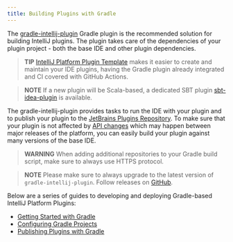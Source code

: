 ```yaml
---
title: Building Plugins with Gradle
---
```

<!-- Copyright 2000-2020 JetBrains s.r.o. and other contributors. Use of this source code is governed by the Apache 2.0 license that can be found in the LICENSE file. -->

The [gradle-intellij-plugin](https://github.com/JetBrains/gradle-intellij-plugin) Gradle plugin is the recommended solution for building IntelliJ plugins.
The plugin takes care of the dependencies of your plugin project - both the base IDE and other plugin dependencies.

> **TIP** [IntelliJ Platform Plugin Template](https://github.com/JetBrains/intellij-platform-plugin-template) makes it easier to create and maintain your IDE plugins, having the Gradle plugin already integrated and CI covered with GitHub Actions.

> **NOTE** If a new plugin will be Scala-based, a dedicated SBT plugin [sbt-idea-plugin](https://github.com/JetBrains/sbt-idea-plugin) is available.

The gradle-intellij-plugin provides tasks to run the IDE with your plugin and to publish your plugin to the [JetBrains Plugins Repository](https://plugins.jetbrains.com).
To make sure that your plugin is not affected by [API changes](/reference_guide/api_changes_list.md) which may happen between major releases of the platform, you can easily build your plugin against many versions of the base IDE.

> **WARNING** When adding additional repositories to your Gradle build script, make sure to always use HTTPS protocol.

> **NOTE** Please make sure to always upgrade to the latest version of `gradle-intellij-plugin`.
Follow releases on [GitHub](https://github.com/JetBrains/gradle-intellij-plugin/releases).

Below are a series of guides to developing and deploying Gradle-based IntelliJ Platform Plugins:

* [Getting Started with Gradle](build_system/prerequisites.md)
* [Configuring Gradle Projects](build_system/gradle_guide.md)
* [Publishing Plugins with Gradle](build_system/deployment.md)
